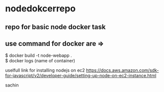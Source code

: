 # nodedokcerrepo
repo for basic node docker task
---
use command for docker are =>
---
 $ docker build -t node-webapp .   
 $ docker logs (name of container) 

uselfull link for installing nodejs on ec2
https://docs.aws.amazon.com/sdk-for-javascript/v2/developer-guide/setting-up-node-on-ec2-instance.html

sachin